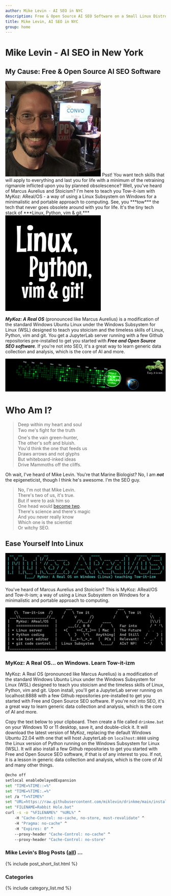 ```yaml
---
author: Mike Levin - AI SEO in NYC
description: Free & Open Source AI SEO Software on a Small Linux Distro built with Python, vim, git and AI.
title: Mike Levin, AI SEO in NYC
group: home
---
```


# Mike Levin - AI SEO in New York

## My Cause: Free & Open Source AI SEO Software

<img class="picleft" width="300vw" alt="Mike Levin and Bill Nye The Science Guy at PCMag" src="/assets/images/mike-levin-and-bill-nye-the-science-guy-at-pcmag.jpg" >
Psst! You want tech skills that will apply to everything and last you for life
with a minimum of the retraining rigmarole inflicted upon you by planned
obsolescence? Well, you've heard of Marcus Aurelius and Stoicism? I'm here to
teach you Tow-it-ism with MyKoz: AReal/OS - a way of using a Linux Subsystem on
Windows for a minimalistic and portable approach to computing. See, you
***tow*** the tech that never goes obsolete around with you for life. It's the
tiny tech stack of ***Linux, Python, vim & git.***

<img class="picright" width="300vw" alt="Linux, Python, vim & git (LPvg)" src="/assets/images/linux-python-vim-git.jpg" >

***MyKoz: A Real OS*** (pronounced like Marcus Aurelius) is a modification of
the standard Windows Ubuntu Linux under the Windows Subsystem for Linux (WSL)
designed to teach you stoicism and the timeless skills of Linux, Python, vim
and git. You get a JupyterLab server running with a few Github repositories
pre-installed to get you started with ***Free and Open Source SEO software***.
If you're not into SEO, it's a great way to learn generic data collection and
analysis, which is the core of AI and more.

![Mike Levin Github Trails](/assets/images/mike-levin-github-trails.png)

# Who Am I?

> <nobr>Deep within my heart and soul</nobr>  
> <nobr>Two me's fight for the truth&#151;</nobr>  
> <nobr>One's the vain green-hunter,</nobr>  
> <nobr>The other's soft and bluish.</nobr>  
> <nobr>You'd think the one that feeds us</nobr>  
> <nobr>Draws arrows and not glyphs</nobr>  
> <nobr>But whiteboard-inked ideas</nobr>  
> <nobr>Drive Mammoths off the cliffs.</nobr>  

Oh wait, I've heard of Mike Levin. You're that Marine Biologist? No, I am
***not*** the epigeneticist, though I think he's awesome. I'm the SEO guy.

> No, I'm not that Mike Levin.  
> There's two of us, it's true.  
> But if were to ask him so  
> One head would <a href="https://wyss.harvard.edu/news/mike-levin-on-electrifying-insights-into-how-bodies-form/">become two</a>.  
> There's science and there's magic  
> And you never really know  
> Which one is the scientist   
> Or witchy SEO.  

## Ease Yourself Into Linux

![Mykoz A Real OS](/assets/images/mykoz-a-real-os-banner.png)

You've heard of Marcus Aurelius and Stoicism? This is MyKoz: AReal/OS and
Tow-it-ism; a way of using a Linux Subsystem on Windows for a minimalistic and
portable approach to computing.

![Tow It Ism](/assets/images/tow-it-ism.png)

### MyKoz: A Real OS... on Windows. Learn Tow-it-izm

MyKoz: A Real OS (pronounced like Marcus Aurelius) is a modification of the
standard Windows Ubuntu Linux under the Windows Subsystem for Linux (WSL)
designed to teach you stoicism and the timeless skills of Linux, Python, vim
and git. Upon install, you'll get a JupyterLab server running on localhost:8888
with a few Github repositories pre-installed to get you started with Free and
Open Source SEO software. If you're not into SEO, it's a great way to learn
generic data collection and analysis, which is the core of AI and more.

Copy the text below to your clipboard. Then create a file called `drinkme.bat`
on your Windows 10 or 11 desktop, save it, and double-click it. It will
download the latest version of MyKoz, replacing the default Windows Ubuntu
22.04 with one that will host JupyterLab on `localhost:8888` using the Linux
version of Python running on the Windows Subsystem for Linux (WSL). It will
also install a few Github repositories to get you started with Free and Open
Source SEO software, if that is of any interest to you. If not, it is a lesson
in generic data collection and analysis, which is the core of AI and many other
things.

```bash
@echo off
setlocal enableDelayedExpansion
set "TIME=%TIME::=%"
set "TIME=%TIME:.=%"
set /a "T=%TIME%"
set "URL=https://raw.githubusercontent.com/miklevin/drinkme/main/install.bat?cache=%T%"
set "FILENAME=Rabbit Hole.bat"
curl -s -o "%FILENAME%" "%URL%" ^
    -H "Cache-Control: no-cache, no-store, must-revalidate" ^
    -H "Pragma: no-cache" ^
    -H "Expires: 0" ^
    --proxy-header "Cache-Control: no-cache" ^
    --proxy-header "Cache-Control: no-store"
```

### Mike Levin's Blog Posts (<a href="/blog/">all</a>) ...

{% include post_short_list.html %}

### Categories

{% include category_list.md %}
